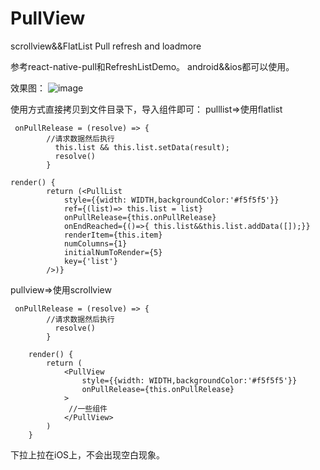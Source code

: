 # PullView
scrollview&amp;&amp;FlatList Pull refresh and loadmore

参考react-native-pull和RefreshListDemo。
android&&ios都可以使用。

效果图：
 ![image](https://github.com/wuyunqiang/PullView/raw/master/Images/pullview.gif)

使用方式直接拷贝到文件目录下，导入组件即可：
pulllist=>使用flatlist
```
 onPullRelease = (resolve) => {
        //请求数据然后执行 
          this.list && this.list.setData(result);
          resolve()
        }
        
render() {
        return (<PullList
            style={{width: WIDTH,backgroundColor:'#f5f5f5'}}
            ref={(list)=> this.list = list}
            onPullRelease={this.onPullRelease}
            onEndReached={()=>{ this.list&&this.list.addData([]);}}
            renderItem={this.item}
            numColumns={1}
            initialNumToRender={5}
            key={'list'}
        />)}
```
pullview=>使用scrollview
```
 onPullRelease = (resolve) => {
        //请求数据然后执行 
          resolve()
        }
        
    render() {
        return (
            <PullView
                style={{width: WIDTH,backgroundColor:'#f5f5f5'}}
                onPullRelease={this.onPullRelease}
            >
             //一些组件
            </PullView>
        )
    }
```
下拉上拉在iOS上，不会出现空白现象。
      
